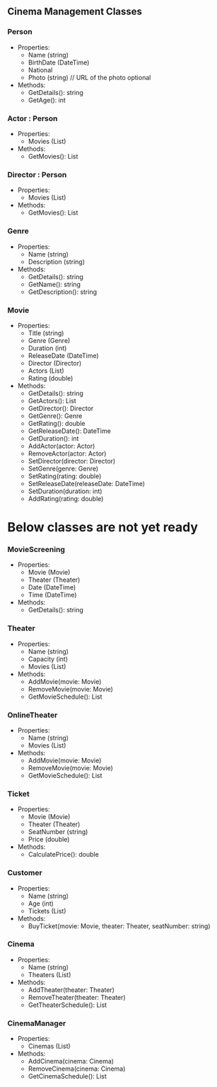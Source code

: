 ## Cinema Management Classes

### Person
- Properties:
    - Name (string)
    - BirthDate (DateTime)
    - National
    - Photo (string) // URL of the photo optional
- Methods:
    - GetDetails(): string
    - GetAge(): int

### Actor : Person
- Properties:
    - Movies (List<Movie>)
- Methods:
    - GetMovies(): List<Movie>

### Director : Person
- Properties:
    - Movies (List<Movie>)
- Methods:
    - GetMovies(): List<Movie>

### Genre
- Properties:
    - Name (string)
    - Description (string)
- Methods:
    - GetDetails(): string
    - GetName(): string
    - GetDescription(): string

### Movie
- Properties:
    - Title (string)
    - Genre (Genre)
    - Duration (int)
    - ReleaseDate (DateTime)
    - Director (Director)
    - Actors (List<Actor>)
    - Rating (double)
- Methods:
    - GetDetails(): string
    - GetActors(): List<Actor>
    - GetDirector(): Director
    - GetGenre(): Genre
    - GetRating(): double
    - GetReleaseDate(): DateTime
    - GetDuration(): int
    - AddActor(actor: Actor)
    - RemoveActor(actor: Actor)
    - SetDirector(director: Director)
    - SetGenre(genre: Genre)
    - SetRating(rating: double)
    - SetReleaseDate(releaseDate: DateTime)
    - SetDuration(duration: int)
    - AddRating(rating: double)



# Below classes are not yet ready

### MovieScreening
- Properties:
    - Movie (Movie)
    - Theater (Theater)
    - Date (DateTime)
    - Time (DateTime)
- Methods:
    - GetDetails(): string


### Theater
- Properties:
    - Name (string)
    - Capacity (int)
    - Movies (List<Movie>)
- Methods:
    - AddMovie(movie: Movie)
    - RemoveMovie(movie: Movie)
    - GetMovieSchedule(): List<Movie>

### OnlineTheater
- Properties:
    - Name (string)
    - Movies (List<Movie>)
- Methods:
    - AddMovie(movie: Movie)
    - RemoveMovie(movie: Movie)
    - GetMovieSchedule(): List<Movie>

### Ticket
- Properties:
    - Movie (Movie)
    - Theater (Theater)
    - SeatNumber (string)
    - Price (double)
- Methods:
    - CalculatePrice(): double

### Customer
- Properties:
    - Name (string)
    - Age (int)
    - Tickets (List<Ticket>)
- Methods:
    - BuyTicket(movie: Movie, theater: Theater, seatNumber: string)

### Cinema
- Properties:
    - Name (string)
    - Theaters (List<Theater>)
- Methods:
    - AddTheater(theater: Theater)
    - RemoveTheater(theater: Theater)
    - GetTheaterSchedule(): List<Movie>

### CinemaManager
- Properties:
    - Cinemas (List<Cinema>)
- Methods:
    - AddCinema(cinema: Cinema)
    - RemoveCinema(cinema: Cinema)
    - GetCinemaSchedule(): List<Movie>


 